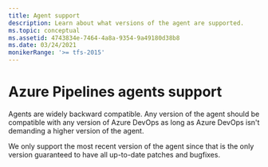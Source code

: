 ```yaml
---
title: Agent support
description: Learn about what versions of the agent are supported.
ms.topic: conceptual
ms.assetid: 4743834e-7464-4a8a-9354-9a49180d38b8
ms.date: 03/24/2021
monikerRange: '>= tfs-2015'
---
```


# Azure Pipelines agents support

Agents are widely backward compatible. Any version of the agent should be compatible with any version of Azure DevOps as long as Azure DevOps isn't demanding a higher version of the agent.

We only support the most recent version of the agent since that is the only version guaranteed to have all up-to-date patches and bugfixes.
